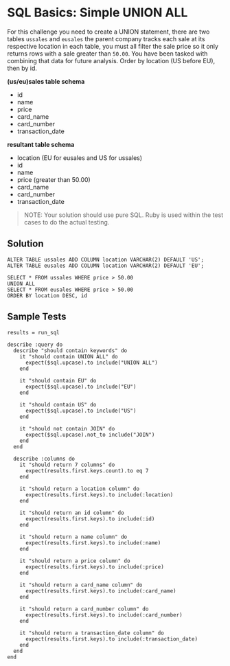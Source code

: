 # SQL Basics: Simple UNION ALL

For this challenge you need to create a UNION statement, there are two tables `ussales` and `eusales` the parent company tracks each sale at its respective location in each table, you must all filter the sale price so it only returns rows with a sale greater than `50.00`. You have been tasked with combining that data for future analysis. Order by location (US before EU), then by id.

**(us/eu)sales table schema**
* id
* name
* price
* card_name
* card_number
* transaction_date

**resultant table schema**
* location (EU for eusales and US for ussales)
* id
* name
* price (greater than 50.00)
* card_name
* card_number
* transaction_date

> NOTE: Your solution should use pure SQL. Ruby is used within the test cases to do the actual testing.

## Solution
```
ALTER TABLE ussales ADD COLUMN location VARCHAR(2) DEFAULT 'US';
ALTER TABLE eusales ADD COLUMN location VARCHAR(2) DEFAULT 'EU';

SELECT * FROM ussales WHERE price > 50.00
UNION ALL
SELECT * FROM eusales WHERE price > 50.00
ORDER BY location DESC, id
```

## Sample Tests
```
results = run_sql

describe :query do
  describe "should contain keywords" do    
    it "should contain UNION ALL" do
      expect($sql.upcase).to include("UNION ALL")
    end
    
    it "should contain EU" do
      expect($sql.upcase).to include("EU")
    end
    
    it "should contain US" do
      expect($sql.upcase).to include("US")
    end
    
    it "should not contain JOIN" do
      expect($sql.upcase).not_to include("JOIN")
    end
  end

  describe :columns do
    it "should return 7 columns" do
      expect(results.first.keys.count).to eq 7
    end
    
    it "should return a location column" do
      expect(results.first.keys).to include(:location)
    end
    
    it "should return an id column" do
      expect(results.first.keys).to include(:id)
    end
    
    it "should return a name column" do
      expect(results.first.keys).to include(:name)
    end
    
    it "should return a price column" do
      expect(results.first.keys).to include(:price)
    end
    
    it "should return a card_name column" do
      expect(results.first.keys).to include(:card_name)
    end
    
    it "should return a card_number column" do
      expect(results.first.keys).to include(:card_number)
    end
    
    it "should return a transaction_date column" do
      expect(results.first.keys).to include(:transaction_date)
    end
  end
end
```
